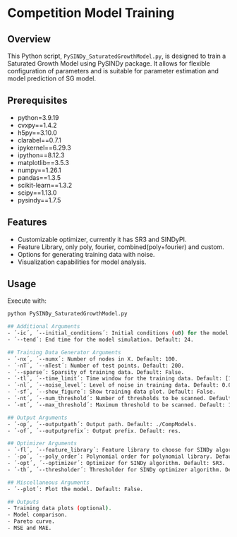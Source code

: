 # Competition Model Training

## Overview
This Python script, `PySINDy_SaturatedGrowthModel.py`, is designed to train a Saturated Growth Model using PySINDy package. It allows for flexible configuration of parameters and is suitable for parameter estimation and model prediction of SG model.

## Prerequisites
- python=3.9.19
- cvxpy==1.4.2
- h5py==3.10.0
- clarabel==0.7.1
- ipykernel==6.29.3
- ipython==8.12.3
- matplotlib==3.5.3
- numpy==1.26.1
- pandas==1.3.5
- scikit-learn==1.3.2
- scipy==1.13.0
- pysindy==1.7.5

## Features
- Customizable optimizer, currently it has SR3 and SINDyPI.
- Feature Library, only poly, fourier, combined(poly+fourier) and custom. 
- Options for generating training data with noise.
- Visualization capabilities for model analysis.

## Usage
Execute with:
```bash
python PySINDy_SaturatedGrowthModel.py

## Additional Arguments
- ´-ic´, ´--initial_conditions´: Initial conditions (u0) for the model. Default: [0.01].
- ´--tend´: End time for the model simulation. Default: 24.

## Training Data Generator Arguments
- ´-nx´, ´--numx´: Number of nodes in X. Default: 100.
- ´-nT´, ´--nTest´: Number of test points. Default: 200.
- ´--sparse´: Sparsity of training data. Default: False.
- ´-tl´, ´--time_limit´: Time window for the training data. Default: [10, 24].
- ´-nl´, ´--noise_level´: Level of noise in training data. Default: 0.005.
- ´-sf´, ´--show_figure´: Show training data plot. Default: False.
- ´-nt´, ´--num_threshold´: Number of thresholds to be scanned. Default: 10.
- ´-mt´, ´--max_threshold´: Maximum threshold to be scanned. Default: 1.

## Output Arguments
- ´-op´, ´--outputpath´: Output path. Default: ./CompModels.
- ´-of´, ´--outputprefix´: Output prefix. Default: res.

## Optimizer Arguments
- ´-fl´, ´--feature_library´: Feature library to choose for SINDy algorithm. Default: custom.
- ´-po´, ´--poly_order´: Polynomial order for polynomial library. Default: 2.
- ´-opt´, ´--optimizer´: Optimizer for SINDy algorithm. Default: SR3.
- ´-th´, ´--thresholder´: Thresholder for SINDy optimizer algorithm. Default: l1.

## Miscellaneous Arguments
- ´--plot´: Plot the model. Default: False.

## Outputs
- Training data plots (optional).
- Model comparison.
- Pareto curve.
- MSE and MAE.



